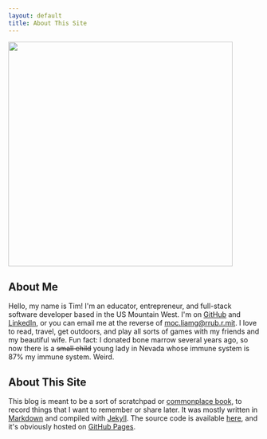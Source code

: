 ```yaml
---
layout: default
title: About This Site
---
```


<img class="center" src="/images/tim and katie.png" width="450" alt=""/>

## About Me  
Hello, my name is Tim! I'm an educator, entrepreneur, and full-stack software developer based in the US Mountain West. I'm on [GitHub](https://github.com/timburr1) and [LinkedIn](https://www.linkedin.com/in/timothy-burr-a39a8866), or you can email me at the reverse of moc.liamg@rrub.r.mit. I love to read, travel, get outdoors, and play all sorts of games with my friends and my beautiful wife. Fun fact: I donated bone marrow several years ago, so now there is a ~~small child~~ young lady in Nevada whose immune system is 87% my immune system. Weird.

## About This Site  
This blog is meant to be a sort of scratchpad or [commonplace book](https://en.wikipedia.org/wiki/Commonplace_book), to record things that I want to remember or share later. It was mostly written in [Markdown](https://daringfireball.net/projects/markdown/) and compiled with [Jekyll](https://jekyllrb.com/). The source code is available [here](https://github.com/timburr1/timburr1.github.io), and it's obviously hosted on [GitHub Pages](https://pages.github.com/).  

